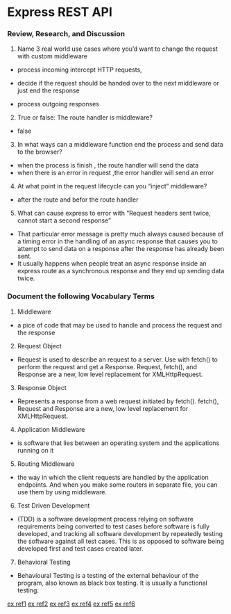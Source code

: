 # Express REST API

### Review, Research, and Discussion

1. Name 3 real world use cases where you’d want to change the request with custom middleware

- process incoming intercept HTTP requests,


- decide if the request should be handed over to the next middleware or just end the response
- process outgoing responses


2. True or false: The route handler is middleware?
- false 



3. In what ways can a middleware function end the process and send data to the browser?

- when the process is finish , the route handler will send the data 
- when there is an error in request ,the error handler will send an error 




4. At what point in the request lifecycle can you “inject” middleware?

- after the route and befor the route handler 





5. What can cause express to error with “Request headers sent twice, cannot start a second response”

- That particular error message is pretty much always caused because of a timing error in the handling of an async response that causes you to attempt to send data on a response after the response has already been sent.
- It usually happens when people treat an async response inside an express route as a synchronous response and they end up sending data twice.


### Document the following Vocabulary Terms

1. Middleware
- a pice of code that may be used to handle and process the request and the response 
2. Request Object
- Request is used to describe an request to a server. Use with fetch() to perform the request and get a Response. Request, fetch(), and Response are a new, low level replacement for XMLHttpRequest.
3. Response Object
- Represents a response from a web request initiated by fetch(). fetch(), Request and Response are a new, low level replacement for XMLHttpRequest.
4. Application Middleware
-  is software that lies between an operating system and the applications running on it
5. Routing Middleware
-  the way in which the client requests are handled by the application endpoints. And when you make some routers in separate file, you can use them by using middleware.
6. Test Driven Development
- (TDD) is a software development process relying on software requirements being converted to test cases before software is fully developed, and tracking all software development by repeatedly testing the software against all test cases. This is as opposed to software being developed first and test cases created later.
7. Behavioral Testing
- Behavioural Testing is a testing of the external behaviour of the program, also known as black box testing. It is usually a functional testing.

[ex ref1](https://stackoverflow.com/questions/63106648/what-is-router-middleware-in-express)
[ex ref2](https://en.wikipedia.org/wiki/Test-driven_development)
[ex ref3](https://www.tutorialspoint.com/software_testing_dictionary/behaviour_testing.htm)
[ex ref4](https://www.javascripture.com/)
[ex ref5](https://expressjs.com/en/guide/routing.html)
[ex ref6](https://stackoverflow.com/questions/34983520/express-js-routing-error-cant-set-headers-after-they-are-sent)
